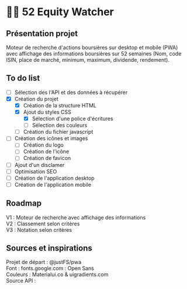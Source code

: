 # **🕵️‍♂️ 52 Equity Watcher**

## **Présentation projet**

Moteur de recherche d'actions boursières sur desktop et mobile (PWA) avec affichage des informations boursières sur 52 semaines (Nom, code ISIN, place de marché, minimum, maximum, dividende, rendement).

## To do list

- [ ] Sélection des l'API et des données à récupérer
- [x] Création du projet
  - [x] Création de la structure HTML
  - [x] Ajout du styles CSS
    - [x] Sélection d'une police d'écritures
    - [ ] Sélection des couleurs
  - [ ] Création du fichier javascript
- [ ] Création des icônes et images
  - [ ] Création du logo
  - [ ] Création de l'icône
  - [ ] Création de favicon
- [ ] Ajout d'un disclamer
- [ ] Optimisation SEO
- [ ] Création de l'application desktop
- [ ] Création de l'application mobile

## Roadmap

V1 : Moteur de recherche avec affichage des informations  
V2 : Classement selon critères  
V3 : Notation selon critères

## Sources et inspirations

Projet de départ : @justFS/pwa  
Font : fonts.google.com : Open Sans  
Couleurs : Materialui.co & uigradients.com  
Source API :
